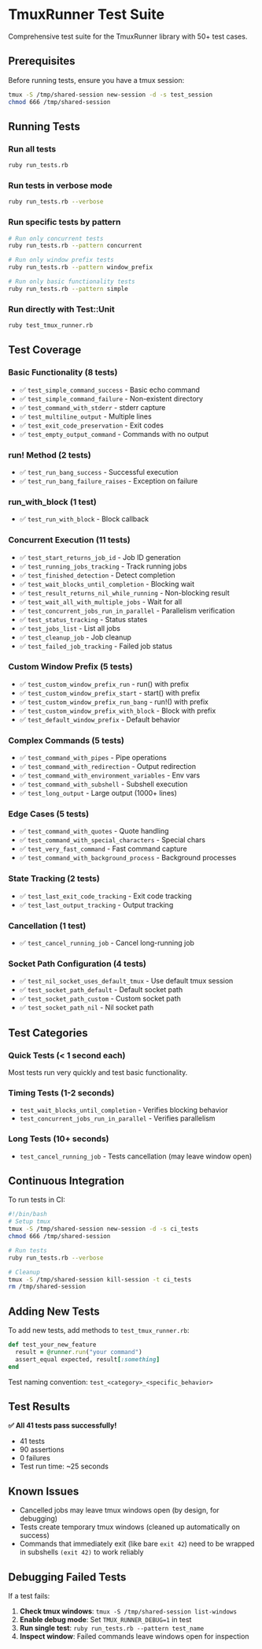# TmuxRunner Test Suite

Comprehensive test suite for the TmuxRunner library with 50+ test cases.

## Prerequisites

Before running tests, ensure you have a tmux session:

```bash
tmux -S /tmp/shared-session new-session -d -s test_session
chmod 666 /tmp/shared-session
```

## Running Tests

### Run all tests

```bash
ruby run_tests.rb
```

### Run tests in verbose mode

```bash
ruby run_tests.rb --verbose
```

### Run specific tests by pattern

```bash
# Run only concurrent tests
ruby run_tests.rb --pattern concurrent

# Run only window prefix tests
ruby run_tests.rb --pattern window_prefix

# Run only basic functionality tests
ruby run_tests.rb --pattern simple
```

### Run directly with Test::Unit

```bash
ruby test_tmux_runner.rb
```

## Test Coverage

### Basic Functionality (8 tests)
- ✅ `test_simple_command_success` - Basic echo command
- ✅ `test_simple_command_failure` - Non-existent directory
- ✅ `test_command_with_stderr` - stderr capture
- ✅ `test_multiline_output` - Multiple lines
- ✅ `test_exit_code_preservation` - Exit codes
- ✅ `test_empty_output_command` - Commands with no output

### run! Method (2 tests)
- ✅ `test_run_bang_success` - Successful execution
- ✅ `test_run_bang_failure_raises` - Exception on failure

### run_with_block (1 test)
- ✅ `test_run_with_block` - Block callback

### Concurrent Execution (11 tests)
- ✅ `test_start_returns_job_id` - Job ID generation
- ✅ `test_running_jobs_tracking` - Track running jobs
- ✅ `test_finished_detection` - Detect completion
- ✅ `test_wait_blocks_until_completion` - Blocking wait
- ✅ `test_result_returns_nil_while_running` - Non-blocking result
- ✅ `test_wait_all_with_multiple_jobs` - Wait for all
- ✅ `test_concurrent_jobs_run_in_parallel` - Parallelism verification
- ✅ `test_status_tracking` - Status states
- ✅ `test_jobs_list` - List all jobs
- ✅ `test_cleanup_job` - Job cleanup
- ✅ `test_failed_job_tracking` - Failed job status

### Custom Window Prefix (5 tests)
- ✅ `test_custom_window_prefix_run` - run() with prefix
- ✅ `test_custom_window_prefix_start` - start() with prefix
- ✅ `test_custom_window_prefix_run_bang` - run!() with prefix
- ✅ `test_custom_window_prefix_with_block` - Block with prefix
- ✅ `test_default_window_prefix` - Default behavior

### Complex Commands (5 tests)
- ✅ `test_command_with_pipes` - Pipe operations
- ✅ `test_command_with_redirection` - Output redirection
- ✅ `test_command_with_environment_variables` - Env vars
- ✅ `test_command_with_subshell` - Subshell execution
- ✅ `test_long_output` - Large output (1000+ lines)

### Edge Cases (5 tests)
- ✅ `test_command_with_quotes` - Quote handling
- ✅ `test_command_with_special_characters` - Special chars
- ✅ `test_very_fast_command` - Fast command capture
- ✅ `test_command_with_background_process` - Background processes

### State Tracking (2 tests)
- ✅ `test_last_exit_code_tracking` - Exit code tracking
- ✅ `test_last_output_tracking` - Output tracking

### Cancellation (1 test)
- ✅ `test_cancel_running_job` - Cancel long-running job

### Socket Path Configuration (4 tests)
- ✅ `test_nil_socket_uses_default_tmux` - Use default tmux session
- ✅ `test_socket_path_default` - Default socket path
- ✅ `test_socket_path_custom` - Custom socket path
- ✅ `test_socket_path_nil` - Nil socket path

## Test Categories

### Quick Tests (< 1 second each)
Most tests run very quickly and test basic functionality.

### Timing Tests (1-2 seconds)
- `test_wait_blocks_until_completion` - Verifies blocking behavior
- `test_concurrent_jobs_run_in_parallel` - Verifies parallelism

### Long Tests (10+ seconds)
- `test_cancel_running_job` - Tests cancellation (may leave window open)

## Continuous Integration

To run tests in CI:

```bash
#!/bin/bash
# Setup tmux
tmux -S /tmp/shared-session new-session -d -s ci_tests
chmod 666 /tmp/shared-session

# Run tests
ruby run_tests.rb --verbose

# Cleanup
tmux -S /tmp/shared-session kill-session -t ci_tests
rm /tmp/shared-session
```

## Adding New Tests

To add new tests, add methods to `test_tmux_runner.rb`:

```ruby
def test_your_new_feature
  result = @runner.run("your command")
  assert_equal expected, result[:something]
end
```

Test naming convention: `test_<category>_<specific_behavior>`

## Test Results

**✅ All 41 tests pass successfully!**

- 41 tests
- 90 assertions
- 0 failures
- Test run time: ~25 seconds

## Known Issues

- Cancelled jobs may leave tmux windows open (by design, for debugging)
- Tests create temporary tmux windows (cleaned up automatically on success)
- Commands that immediately exit (like bare `exit 42`) need to be wrapped in subshells `(exit 42)` to work reliably

## Debugging Failed Tests

If a test fails:

1. **Check tmux windows**: `tmux -S /tmp/shared-session list-windows`
2. **Enable debug mode**: Set `TMUX_RUNNER_DEBUG=1` in test
3. **Run single test**: `ruby run_tests.rb --pattern test_name`
4. **Inspect window**: Failed commands leave windows open for inspection
